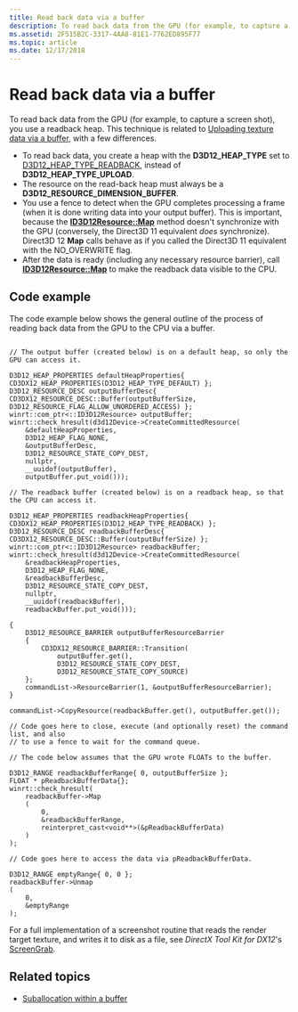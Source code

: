 ```yaml
---
title: Read back data via a buffer
description: To read back data from the GPU (for example, to capture a screen shot), you use a readback heap.
ms.assetid: 2F515B2C-3317-4AA8-81E1-7762ED895F77
ms.topic: article
ms.date: 12/17/2018
---
```


# Read back data via a buffer

To read back data from the GPU (for example, to capture a screen shot), you use a readback heap. This technique is related to [Uploading texture data via a buffer](upload-and-readback-of-texture-data.md), with a few differences.

- To read back data, you create a heap with the **D3D12_HEAP_TYPE** set to [D3D12_HEAP_TYPE_READBACK](/windows/desktop/api/d3d12/ne-d3d12-d3d12_heap_type), instead of **D3D12_HEAP_TYPE_UPLOAD**.
- The resource on the read-back heap must always be a **D3D12_RESOURCE_DIMENSION_BUFFER**.
- You use a fence to detect when the GPU completes processing a frame (when it is done writing data into your output buffer). This is important, because the [**ID3D12Resource::Map**](/windows/desktop/api/d3d12/nf-d3d12-id3d12resource-map) method doesn't synchronize with the GPU (conversely, the Direct3D 11 equivalent *does* synchronize). Direct3D 12 **Map** calls behave as if you called the Direct3D 11 equivalent with the NO_OVERWRITE flag.
- After the data is ready (including any necessary resource barrier), call [**ID3D12Resource::Map**](/windows/desktop/api/d3d12/nf-d3d12-id3d12resource-map) to make the readback data visible to the CPU.

## Code example

The code example below shows the general outline of the process of reading back data from the GPU to the CPU via a buffer.

```cppwinrt

// The output buffer (created below) is on a default heap, so only the GPU can access it.

D3D12_HEAP_PROPERTIES defaultHeapProperties{ CD3DX12_HEAP_PROPERTIES(D3D12_HEAP_TYPE_DEFAULT) };
D3D12_RESOURCE_DESC outputBufferDesc{ CD3DX12_RESOURCE_DESC::Buffer(outputBufferSize, D3D12_RESOURCE_FLAG_ALLOW_UNORDERED_ACCESS) };
winrt::com_ptr<::ID3D12Resource> outputBuffer;
winrt::check_hresult(d3d12Device->CreateCommittedResource(
    &defaultHeapProperties,
    D3D12_HEAP_FLAG_NONE,
    &outputBufferDesc,
    D3D12_RESOURCE_STATE_COPY_DEST,
    nullptr,
    __uuidof(outputBuffer),
    outputBuffer.put_void()));

// The readback buffer (created below) is on a readback heap, so that the CPU can access it.

D3D12_HEAP_PROPERTIES readbackHeapProperties{ CD3DX12_HEAP_PROPERTIES(D3D12_HEAP_TYPE_READBACK) };
D3D12_RESOURCE_DESC readbackBufferDesc{ CD3DX12_RESOURCE_DESC::Buffer(outputBufferSize) };
winrt::com_ptr<::ID3D12Resource> readbackBuffer;
winrt::check_hresult(d3d12Device->CreateCommittedResource(
    &readbackHeapProperties,
    D3D12_HEAP_FLAG_NONE,
    &readbackBufferDesc,
    D3D12_RESOURCE_STATE_COPY_DEST,
    nullptr,
    __uuidof(readbackBuffer),
    readbackBuffer.put_void()));

{
    D3D12_RESOURCE_BARRIER outputBufferResourceBarrier
    {
        CD3DX12_RESOURCE_BARRIER::Transition(
            outputBuffer.get(),
            D3D12_RESOURCE_STATE_COPY_DEST,
            D3D12_RESOURCE_STATE_COPY_SOURCE)
    };
    commandList->ResourceBarrier(1, &outputBufferResourceBarrier);
}

commandList->CopyResource(readbackBuffer.get(), outputBuffer.get());

// Code goes here to close, execute (and optionally reset) the command list, and also
// to use a fence to wait for the command queue.

// The code below assumes that the GPU wrote FLOATs to the buffer.

D3D12_RANGE readbackBufferRange{ 0, outputBufferSize };
FLOAT * pReadbackBufferData{};
winrt::check_hresult(
    readbackBuffer->Map
    (
        0,
        &readbackBufferRange,
        reinterpret_cast<void**>(&pReadbackBufferData)
    )
);

// Code goes here to access the data via pReadbackBufferData.

D3D12_RANGE emptyRange{ 0, 0 };
readbackBuffer->Unmap
(
    0,
    &emptyRange
);
```

For a full implementation of a screenshot routine that reads the render target texture, and writes it to disk as a file, see *DirectX Tool Kit for DX12*'s [ScreenGrab](https://github.com/microsoft/DirectXTK12/blob/master/Src/ScreenGrab.cpp).

## Related topics

* [Suballocation within a buffer](large-buffers.md)
